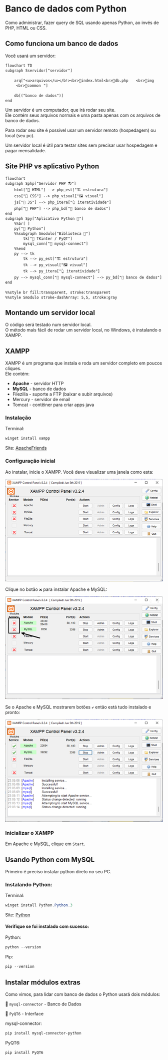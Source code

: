 # Banco de dados com Python

Como administrar, fazer query de SQL usando apenas Python, ao invés de PHP, HTML ou CSS.

## Como funciona um banco de dados

Você usará um servidor:

```mermaid
flowchart TD
subgraph Sservidor["servidor"]

    arq["<u>arquivos</u></b!><br>📄index.html<br>📄db.php ⠀⠀<br>📁img ⠀⠀⠀⠀<br>📁common⠀"]

    db[("banco de dados")]
end
```

Um servidor é um computador, que irá rodar seu site.  
Ele contém seus arquivos normais e uma pasta apenas com os arquivos de banco de dados.

Para rodar seu site é possível usar um servidor remoto (hospedagem) ou local (seu pc).

Um servidor local é útil para testar sites sem precisar usar hospedagem e pagar mensalidade.

## Site PHP vs aplicativo Python

```mermaid
flowchart
subgraph Sphp["Servidor PHP 🌎"]
    html["📙 HTML"] --> php_est["🏗️ estrutura"]
    css["📘 CSS"] --> php_visual["🖼️ visual"]
    js["📒 JS"] --> php_itera["👆 iteratividade"]
    php["📕 PHP"] --> php_bd["💽 banco de dados"]
end
subgraph Spy["Aplicativo Python 🐍"]
    %%br[ ]
    py["📄 Python"]
    %%subgraph Smodulo["Biblioteca 🧩"]
        tk["🧩 TKinter / PyQT"]
        mysql_conn["🧩 mysql-connect"]
    %%end
    py --> tk
        tk --> py_est["🏗️ estrutura"]
        tk --> py_visual["🖼️ visual"]
        tk --> py_itera["👆 iteratividade"]
    py --> mysql_conn["🧩 mysql-connect"] --> py_bd["💽 banco de dados"]
end

%%style br fill:transparent, stroke:transparent
%%style Smodulo stroke-dashArray: 5,5, stroke:gray
```

## Montando um servidor local

O código será testado num servidor local.  
O método mais fácil de rodar um servidor local, no Windows, é instalando o XAMPP.

## XAMPP

XAMPP é um programa que instala e roda um servidor completo em poucos cliques.  
Ele contém:

* **Apache** - servidor HTTP
* **MySQL** - banco de dados
* Filezilla - suporte a FTP (baixar e subir arquivos)
* Mercury - servidor de email
* Tomcat - contêiner para criar apps java

### Instalação

Terminal:

```powershell
winget install xampp
```

Site: [ApacheFriends](https://www.apachefriends.org/pt_br/index.html)

### Configuração inicial

Ao instalar, inicie o XAMPP. Você deve visualizar uma janela como esta:

![Xampp running successfull](../../../img/xampp-first.png)

Clique no botão `❌` para instalar Apache e MySQL:

![Xampp running successfull](../../../img/xampp-error-module.png)

Se o Apache e MySQL mostrarem botões `✔️` então está tudo instalado e pronto:

![Xampp running successfull](../../../img/xampp-run.png)

### Inicializar o XAMPP

Em Apache e MySQL, clique em `Start`.

## Usando Python com MySQL

Primeiro é preciso instalar python direto no seu PC.

### Instalando Python:

Terminal:

  ```powershell
  winget install Python.Python.3
  ```

Site: [Python](https://www.python.org/downloads/)

#### Verifique se foi instalado com sucesso:

Python:

```powershell
python --version
```

Pip:

```powershell
pip --version
```

## Instalar módulos extras

Como vimos, para lidar com banco de dados o Python usará dois módulos:

🧩 `mysql-connector` - Banco de Dados

🧩 `PyQT6` - Interface

mysql-connector:

```powershell
pip install mysql-connector-python 
```

PyQT6:

```powershell
pip install PyQT6 
```
